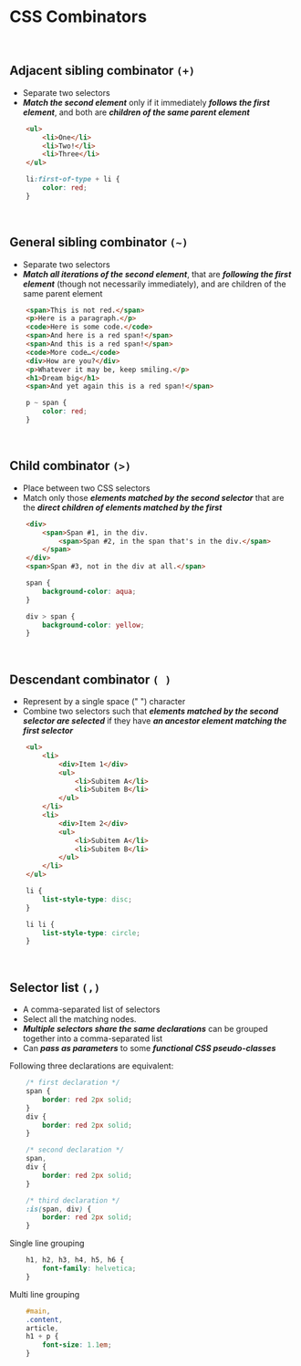 # CSS Combinators

<br>

## Adjacent sibling combinator `(+)`
- Separate two selectors
- ***Match the second element*** only if it immediately ***follows the first element***, and both are ***children of the same parent element***

```html
    <ul>
        <li>One</li>
        <li>Two!</li>
        <li>Three</li>
    </ul>
```

```css
    li:first-of-type + li {
        color: red;
    }
```

<br>

## General sibling combinator `(~)`
- Separate two selectors
- ***Match all iterations of the second element***, that are ***following the first element*** (though not necessarily immediately), and are children of the same parent element

```html
    <span>This is not red.</span>
    <p>Here is a paragraph.</p>
    <code>Here is some code.</code>
    <span>And here is a red span!</span>
    <span>And this is a red span!</span>
    <code>More code…</code>
    <div>How are you?</div>
    <p>Whatever it may be, keep smiling.</p>
    <h1>Dream big</h1>
    <span>And yet again this is a red span!</span>
```

```css
    p ~ span {
        color: red;
    }
```

<br>

## Child combinator `(>)`
- Place between two CSS selectors
- Match only those ***elements matched by the second selector*** that are the ***direct children of elements matched by the first***

```html
    <div>
        <span>Span #1, in the div.
            <span>Span #2, in the span that's in the div.</span>
        </span>
    </div>
    <span>Span #3, not in the div at all.</span>
```

```css
    span {
        background-color: aqua;
    }

    div > span {
        background-color: yellow;
    }
```

<br>

## Descendant combinator `( )`
- Represent by a single space (" ") character
- Combine two selectors such that ***elements matched by the second selector are selected*** if they have ***an ancestor element matching the first selector***

```html
    <ul>
        <li>
            <div>Item 1</div>
            <ul>
                <li>Subitem A</li>
                <li>Subitem B</li>
            </ul>
        </li>
        <li>
            <div>Item 2</div>
            <ul>
                <li>Subitem A</li>
                <li>Subitem B</li>
            </ul>
        </li>
    </ul>
```

```css
    li {
        list-style-type: disc;
    }

    li li {
        list-style-type: circle;
    }
```

<br>

## Selector list `(,)`
- A comma-separated list of selectors
- Select all the matching nodes.
- ***Multiple selectors share the same declarations*** can be grouped together into a comma-separated list
-  Can ***pass as parameters*** to some ***functional CSS pseudo-classes***

Following three declarations are equivalent:
```css
    /* first declaration */
    span {
        border: red 2px solid;
    }
    div {
        border: red 2px solid;
    }

    /* second declaration */
    span,
    div {
        border: red 2px solid;
    }

    /* third declaration */
    :is(span, div) {
        border: red 2px solid;
    }
```

Single line grouping
```css
    h1, h2, h3, h4, h5, h6 {
        font-family: helvetica;
    }
```

Multi line grouping
```css
    #main,
    .content,
    article,
    h1 + p {
        font-size: 1.1em;
    }
```

